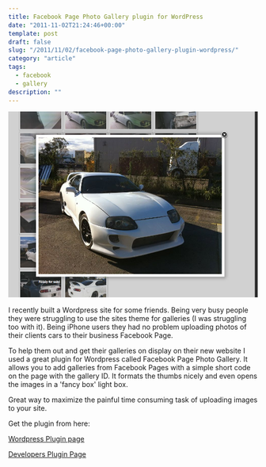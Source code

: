 ```yaml
---
title: Facebook Page Photo Gallery plugin for WordPress
date: "2011-11-02T21:24:46+00:00"
template: post
draft: false
slug: "/2011/11/02/facebook-page-photo-gallery-plugin-wordpress/"
category: "article"
tags:
  - facebook
  - gallery
description: ""
---
```


![Gallery Plugin](./Toyota-Supra-CDR-Paint-and-Panel.png)

I recently built a Wordpress site for some friends. Being very busy people they were struggling to use the sites theme for galleries (I was struggling too with it). Being iPhone users they had no problem uploading photos of their clients cars to their business Facebook Page.

To help them out and get their galleries on display on their new website I used a great plugin for Wordpress called Facebook Page Photo Gallery. It allows you to add galleries from Facebook Pages with a simple short code on the page with the gallery ID. It formats the thumbs nicely and even opens the images in a 'fancy box' light box.

Great way to maximize the painful time consuming task of uploading images to your site.

Get the plugin from here:

[Wordpress Plugin page](http://wordpress.org/extend/plugins/facebook-page-photo-gallery/)

[Developers Plugin Page](http://zoxion.com/facebook-page-photo-gallery/)

